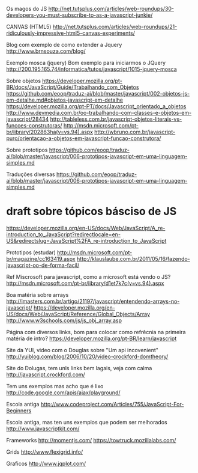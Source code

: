 Os magos do JS
http://net.tutsplus.com/articles/web-roundups/30-developers-you-must-subscribe-to-as-a-javascript-junkie/

CANVAS (HTML5)
http://net.tutsplus.com/articles/web-roundups/21-ridiculously-impressive-html5-canvas-experiments/


Blog com exemplo de como extender a Jquery
http://www.brnsouza.com/blog/

Exemplo mosca (jquery)
Bom exemplo para iniciarmos o JQuery
http://200.195.165.74/informatica/tutos/javascript/1015-jquery-mosca


Sobre objetos
https://developer.mozilla.org/pt-BR/docs/JavaScript/Guide/Trabalhando_com_Objetos
https://github.com/eoop/traduz-ai/blob/master/javascript/002-objetos-js-em-detalhe.md#objetos-javascript-em-detalhe
https://developer.mozilla.org/pt-PT/docs/Javascript_orientado_a_objetos
http://www.devmedia.com.br/oo-trabalhando-com-classes-e-objetos-em-javascript/28434
http://tableless.com.br/javascript-objetos-literais-vs-funcoes-construtoras/
http://msdn.microsoft.com/pt-br/library/202863ha(v=vs.94).aspx
http://wbruno.com.br/javascript-puro/orientacao-a-objetos-em-javascript-funcao-construtora/

Sobre prototipos
https://github.com/eoop/traduz-ai/blob/master/javascript/006-prototipos-javascript-em-uma-linguagem-simples.md


Traduções diversas
https://github.com/eoop/traduz-ai/blob/master/javascript/006-prototipos-javascript-em-uma-linguagem-simples.md

# draft sobre tópicos básciso de JS
https://developer.mozilla.org/en-US/docs/Web/JavaScript/A_re-introduction_to_JavaScript?redirectlocale=en-US&redirectslug=JavaScript%2FA_re-introduction_to_JavaScript

Prototipos (estudar)
http://msdn.microsoft.com/pt-br/magazine/cc163419.aspx
http://klauslaube.com.br/2011/05/16/fazendo-javascript-oo-de-forma-facil/

Ref Miscrosoft para javascript, como a microsoft está vendo o JS?
http://msdn.microsoft.com/pt-br/library/d1et7k7c(v=vs.94).aspx

Boa matéria sobre arrays
http://imasters.com.br/artigo/21197/javascript/entendendo-arrays-no-javascript/
https://developer.mozilla.org/en-US/docs/Web/JavaScript/Reference/Global_Objects/Array
http://www.w3schools.com/js/js_obj_array.asp


Página com diversos links, bom para colocar como refrêcnia na primeira matéria de intro?
https://developer.mozilla.org/pt-BR/learn/javascript


Site da YUI, video com o Douglas sobre "Um api incovenient"
http://yuiblog.com/blog/2006/10/20/video-crockford-domtheory/

Site do Dolugas, tem unls links bem lagais, veja com calma
http://javascript.crockford.com/

Tem uns exemplos mas acho que é lixo
http://code.google.com/apis/ajax/playground/

Escola antiga
http://www.codeproject.com/Articles/755/JavaScript-For-Beginners

Escola antiga, mas ten uns exemplos que podem ser melhorados
http://www.javascriptkit.com/

Frameworks
http://momentjs.com/
https://towtruck.mozillalabs.com/

Grids
http://www.flexigrid.info/

Graficos
http://www.jqplot.com/

